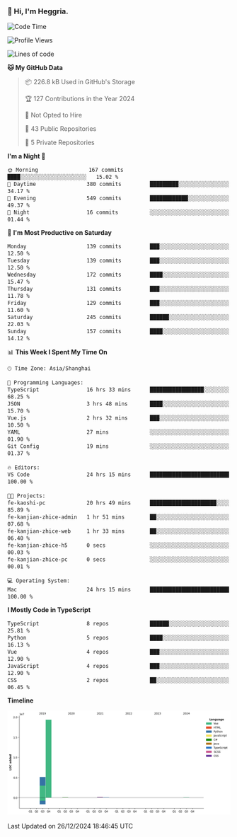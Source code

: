 ### 👋 Hi, I'm Heggria.

<!--START_SECTION:waka-->
![Code Time](http://img.shields.io/badge/Code%20Time-975%20hrs%2010%20mins-blue)

![Profile Views](http://img.shields.io/badge/Profile%20Views-0-blue)

![Lines of code](https://img.shields.io/badge/From%20Hello%20World%20I%27ve%20Written-24.8%20million%20lines%20of%20code-blue)

**🐱 My GitHub Data** 

> 📦 226.8 kB Used in GitHub's Storage 
 > 
> 🏆 127 Contributions in the Year 2024
 > 
> 🚫 Not Opted to Hire
 > 
> 📜 43 Public Repositories 
 > 
> 🔑 5 Private Repositories 
 > 
**I'm a Night 🦉** 

```text
🌞 Morning                167 commits         ████░░░░░░░░░░░░░░░░░░░░░   15.02 % 
🌆 Daytime                380 commits         █████████░░░░░░░░░░░░░░░░   34.17 % 
🌃 Evening                549 commits         ████████████░░░░░░░░░░░░░   49.37 % 
🌙 Night                  16 commits          ░░░░░░░░░░░░░░░░░░░░░░░░░   01.44 % 
```
📅 **I'm Most Productive on Saturday** 

```text
Monday                   139 commits         ███░░░░░░░░░░░░░░░░░░░░░░   12.50 % 
Tuesday                  139 commits         ███░░░░░░░░░░░░░░░░░░░░░░   12.50 % 
Wednesday                172 commits         ████░░░░░░░░░░░░░░░░░░░░░   15.47 % 
Thursday                 131 commits         ███░░░░░░░░░░░░░░░░░░░░░░   11.78 % 
Friday                   129 commits         ███░░░░░░░░░░░░░░░░░░░░░░   11.60 % 
Saturday                 245 commits         ██████░░░░░░░░░░░░░░░░░░░   22.03 % 
Sunday                   157 commits         ████░░░░░░░░░░░░░░░░░░░░░   14.12 % 
```


📊 **This Week I Spent My Time On** 

```text
🕑︎ Time Zone: Asia/Shanghai

💬 Programming Languages: 
TypeScript               16 hrs 33 mins      █████████████████░░░░░░░░   68.25 % 
JSON                     3 hrs 48 mins       ████░░░░░░░░░░░░░░░░░░░░░   15.70 % 
Vue.js                   2 hrs 32 mins       ███░░░░░░░░░░░░░░░░░░░░░░   10.50 % 
YAML                     27 mins             ░░░░░░░░░░░░░░░░░░░░░░░░░   01.90 % 
Git Config               19 mins             ░░░░░░░░░░░░░░░░░░░░░░░░░   01.37 % 

🔥 Editors: 
VS Code                  24 hrs 15 mins      █████████████████████████   100.00 % 

🐱‍💻 Projects: 
fe-kaoshi-pc             20 hrs 49 mins      █████████████████████░░░░   85.89 % 
fe-kanjian-zhice-admin   1 hr 51 mins        ██░░░░░░░░░░░░░░░░░░░░░░░   07.68 % 
fe-kanjian-zhice-web     1 hr 33 mins        ██░░░░░░░░░░░░░░░░░░░░░░░   06.40 % 
fe-kanjian-zhice-h5      0 secs              ░░░░░░░░░░░░░░░░░░░░░░░░░   00.03 % 
fe-kanjian-zhice-pc      0 secs              ░░░░░░░░░░░░░░░░░░░░░░░░░   00.01 % 

💻 Operating System: 
Mac                      24 hrs 15 mins      █████████████████████████   100.00 % 
```

**I Mostly Code in TypeScript** 

```text
TypeScript               8 repos             ██████░░░░░░░░░░░░░░░░░░░   25.81 % 
Python                   5 repos             ████░░░░░░░░░░░░░░░░░░░░░   16.13 % 
Vue                      4 repos             ███░░░░░░░░░░░░░░░░░░░░░░   12.90 % 
JavaScript               4 repos             ███░░░░░░░░░░░░░░░░░░░░░░   12.90 % 
CSS                      2 repos             ██░░░░░░░░░░░░░░░░░░░░░░░   06.45 % 
```



**Timeline**

![Lines of Code chart](https://raw.githubusercontent.com/heggria/heggria/main/assets/bar_graph.png)


 Last Updated on 26/12/2024 18:46:45 UTC
<!--END_SECTION:waka-->
